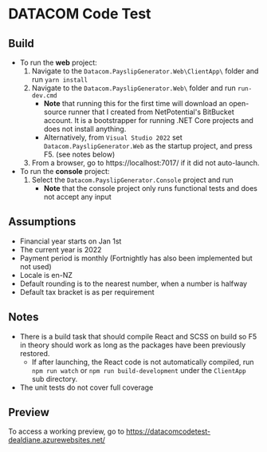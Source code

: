 
# DATACOM Code Test

## Build
* To run the **web** project:
    1. Navigate to the `Datacom.PayslipGenerator.Web\ClientApp\` folder and run `yarn install`
    2. Navigate to the `Datacom.PayslipGenerator.Web\` folder and run `run-dev.cmd`
        * **Note** that running this for the first time will download an open-source runner that I created from NetPotential's BitBucket account. 
            It is a bootstrapper for running .NET Core projects and does not install anything.
        * Alternatively, from `Visual Studio 2022` set `Datacom.PayslipGenerator.Web` as the startup project, and press F5. (see notes below)
    3. From a browser, go to https://localhost:7017/ if it did not auto-launch.
* To run the **console** project:
    1. Select the `Datacom.PayslipGenerator.Console` project and run
        * **Note** that the console project only runs functional tests and does not accept any input

## Assumptions
* Financial year starts on Jan 1st
* The current year is 2022
* Payment period is monthly (Fortnightly has also been implemented but not used)
* Locale is en-NZ
* Default rounding is to the nearest number, when a number is halfway
* Default tax bracket is as per requirement

## Notes

* There is a build task that should compile React and SCSS on build so F5 in theory should work as long as the packages have been previously restored.
    * If after launching, the React code is not automatically compiled, run `npm run watch` or `npm run build-development` under the `ClientApp` sub directory.
* The unit tests do not cover full coverage

## Preview

To access a working preview, go to https://datacomcodetest-dealdiane.azurewebsites.net/